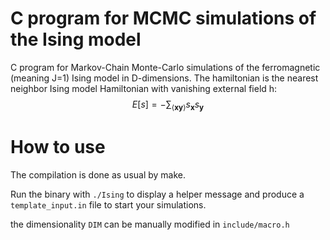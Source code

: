 # C program for MCMC simulations of the Ising model
C program for Markov-Chain Monte-Carlo simulations of the ferromagnetic (meaning J=1) Ising model in D-dimensions. The hamiltonian is
the nearest neighbor Ising model Hamiltonian with vanishing external field h: 
$$E[s]=-\sum_{\langle \textbf{x} \textbf{y}\rangle}s_{\textbf{x}} s_{\textbf{y}}$$

# How to use
The compilation is done as usual by make.

Run the binary with `./Ising` to display a helper message and produce a `template_input.in` file to start your simulations.

the dimensionality `DIM` can be manually modified in `include/macro.h` 

